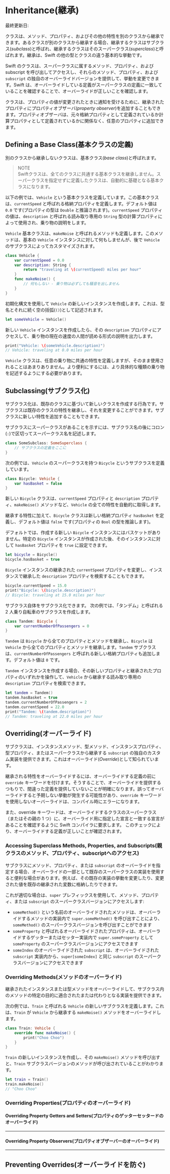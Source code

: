 # Inheritance(継承)

最終更新日:

クラスは、メソッド、プロパティ、およびその他の特性を別のクラスから継承できます。あるクラスが別のクラスから継承する場合、継承するクラスはサブクラス(*subclass*)と呼ばれ、継承するクラスはそのスーパークラス(*superclass*)と呼ばれます。継承は、Swift の他の型とクラスの違う基本的な挙動です。

Swift のクラスは、スーパークラスに属するメソッド、プロパティ、および subscript を呼び出してアクセスし、それらのメソッド、プロパティ、および `subscript` の独自のオーバーライドバージョンを提供して、挙動を変更できます。Swift は、オーバーライドしている定義がスーパークラスの定義に一致していることを確認することで、オーバーライドが正しいことを確認します。

クラスは、プロパティの値が変更されたときに通知を受けるために、継承されたプロパティにプロパティオブザーバ(*property observer*)を追加することもできます。プロパティオブザーバは、元々格納プロパティとして定義されているか計算プロパティとして定義されているかに関係なく、任意のプロパティに追加できます。

## Defining a Base Class(基本クラスの定義)

別のクラスから継承しないクラスは、基本クラス(*base class*)と呼ばれます。

> NOTE  
> Swiftクラスは、全てのクラスに共通する基本クラスを継承しません。スーパークラスを指定せずに定義したクラスは、自動的に基礎となる基本クラスになります。

以下の例では、`Vehicle` という基本クラスを定義しています。この基本クラスは、`currentSpeed` と呼ばれる格納プロパティを定義します。デフォルト値は `0.0` です(プロパティの型は `Double` と推論されます)。`currentSpeed` プロパティの値は、`description` と呼ばれる読み取り専用の `String` 型の計算プロパティによって使用され、乗り物の説明をします。

`Vehicle` 基本クラスは、`makeNoise` と呼ばれるメソッドも定義します。このメソッドは、基本の `Vehicle` インスタンスに対して何もしませんが、後で `Vehicle` のサブクラスによってカスタマイズされます。

```swift
class Vehicle {
    var currentSpeed = 0.0
    var description: String {
        return "traveling at \(currentSpeed) miles per hour"
    }
    func makeNoise() {
        // 何もしない - 乗り物は必ずしても騒音を出しません
    }
}
```

初期化構文を使用して `Vehicle` の新しいインスタンスを作成します。これは、型名とそれに続く空の括弧(`()`)として記述されます。

```swift
let someVehicle = Vehicle()
```

新しい `Vehicle` インスタンスを作成したら、その `description` プロパティにアクセスして、乗り物の現在の速度の人間が読める形式の説明を出力します。

```swift
print("Vehicle: \(someVehicle.description)")
// Vehicle: traveling at 0.0 miles per hour
```

`Vehicle` クラスは、任意の乗り物に共通の特性を定義しますが、そのまま使用されることはあまりありません。より便利にするには、より具体的な種類の乗り物を記述するようにする必要があります。

## Subclassing(サブクラス化)

サブクラス化は、既存のクラスに基づいて新しいクラスを作成する行為です。サブクラスは既存のクラスの特性を継承し、それを変更することができます。サブクラスに新しい特性を追加することもできます。

サブクラスにスーパークラスがあることを示すには、サブクラス名の後にコロン(`:`)で区切ってスーパークラス名を記述します。

```swift
class SomeSubclass: SomeSuperclass {
    // サブクラスの定義をここに
}
```

次の例では、`Vehicle` のスーパークラスを持つ `Bicycle` というサブクラスを定義しています。

```swift
class Bicycle: Vehicle {
    var hasBasket = false
}
```

新しい `Bicycle` クラスは、`currentSpeed` プロパティと `description` プロパティ、`makeNoise()` メソッドなど、`Vehicle` の全ての特性を自動的に取得します。

継承する特性に加えて、`Bicycle` クラスは新しい格納プロパティ `hasBasket` を定義し、デフォルト値は `false` です(プロパティの `Bool` の型を推論します)。

デフォルトでは、作成する新しい `Bicycle` インスタンスにはバスケットがありません。特定の `Bicycle` インスタンスが作成された後、そのインスタンスに対して `hasBasket` プロパティを `true` に設定できます。

```swift
let bicycle = Bicycle()
bicycle.hasBasket = true
```

`Bicycle` インスタンスの継承された `currentSpeed` プロパティを変更し、インスタンスで継承した `description` プロパティを検索することもできます。

```swift
bicycle.currentSpeed = 15.0
print("Bicycle: \(bicycle.description)")
// Bicycle: traveling at 15.0 miles per hour
```

サブクラス自体をサブクラス化できます。 次の例では、「タンデム」と呼ばれる 2 人乗り自転車のサブクラスを作成します。

```swift
class Tandem: Bicycle {
    var currentNumberOfPassengers = 0
}
```

`Tandem` は `Bicycle` から全てのプロパティとメソッドを継承し、`Bicycle` は `Vehicle` から全てのプロパティとメソッドを継承します。`Tandem` サブクラスは、`currentNumberOfPassengers` と呼ばれる新しい格納プロパティも追加します。デフォルト値は `0` です。

`Tandem` インスタンスを作成する場合、その新しいプロパティと継承されたプロパティのいずれかを操作して、`Vehicle` から継承する読み取り専用の `description` プロパティを検索できます。

```swift
let tandem = Tandem()
tandem.hasBasket = true
tandem.currentNumberOfPassengers = 2
tandem.currentSpeed = 22.0
print("Tandem: \(tandem.description)")
// Tandem: traveling at 22.0 miles per hour
```

## Overriding(オーバーライド)

サブクラスは、インスタンスメソッド、型メソッド、インスタンスプロパティ、型プロパティ、またはスーパークラスから継承する `subscript` の独自のカスタム実装を提供できます。これはオーバーライド(*Override*)として知られています。

継承される特性をオーバーライドするには、オーバーライドする定義の前に `override` キーワードを付けます。そうすることで、オーバーライドを提供するつもりで、間違った定義を提供していないことが明確になります。誤ってオーバーライドすると予期しない挙動が発生する可能性があり、`override` キーワードを使用しないオーバーライドは、コンパイル時にエラーになります。

また、override キーワードは、オーバーライドするクラスのスーパークラス（またはその親の 1 つ）に、オーバーライド用に指定した宣言と一致する宣言があることを確認するように Swift コンパイラに要求します。 このチェックにより、オーバーライドする定義が正しいことが確認されます。

### Accessing Superclass Methods, Properties, and Subscripts(親クラスのメソッド、プロパティ、subscriptへのアクセス)

サブクラスにメソッド、プロパティ、または `subscript` のオーバーライドを指定する場合、オーバーライドの一部として既存のスーパークラスの実装を使用すると便利な場合があります。例えば、その既存の実装の挙動を変更したり、変更された値を既存の継承された変数に格納したりできます。

これが適切な場合は、`super` プレフィックスを使用して、メソッド、プロパティ、または `subscript` のスーパークラスバージョンにアクセスします:

* `someMethod()` という名前のオーバーライドされたメソッドは、オーバーライドするメソッドの実装内で `super.someMethod()` を呼び出すことにより、`someMethod()` のスーパークラスバージョンを呼び出すことができます
* `someProperty` と呼ばれるオーバーライドされたプロパティは、オーバーライドするゲッターまたはセッター実装内で `super.someProperty` として `someProperty` のスーパークラスバージョンにアクセスできます
* `someIndex` のオーバーライドされた `subscript` は、オーバーライドされた `subscript` 実装内から、`super[someIndex]` と同じ `subscript` のスーパークラスバージョンにアクセスできます

### Overriding Methods(メソッドのオーバーライド)

継承されたインスタンスまたは型メソッドをオーバーライドして、サブクラス内のメソッドの特定の目的に適合されたまたは代わりとなる実装を提供できます。

次の例では、`Train` と呼ばれる `Vehicle` の新しいサブクラスを定義します。これは、`Train` が `Vehicle` から継承する `makeNoise()` メソッドをオーバーライドします。

```swift
class Train: Vehicle {
    override func makeNoise() {
        print("Choo Choo")
    }
}
```

`Train` の新しいインスタンスを作成し、その `makeNoise()` メソッドを呼び出すと、`Train` サブクラスバージョンのメソッドが呼び出されていることがわかります。

```swift
let train = Train()
train.makeNoise()
// "Choo Choo"
```

### Overriding Properties(プロパティのオーバーライド)

#### Overriding Property Getters and Setters(プロパティのゲッターセッタードのオーバーライド)

---

#### Overriding Property Observers(プロパティオブザーバーのオーバーライド)

---

## Preventing Overrides(オーバーライドを防ぐ)
